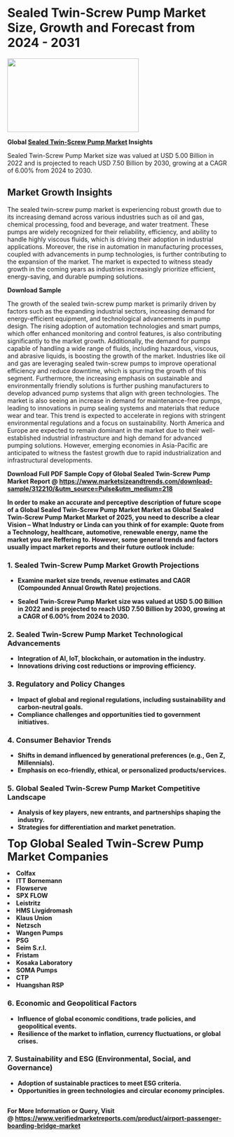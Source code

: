 <H1>Sealed Twin-Screw Pump Market Size, Growth and Forecast from 2024 - 2031</H1><img class="aligncenter size-medium wp-image-584254" src="https://thirdeyenews.in/wp-content/uploads/2024/09/Global-Market-Research-300x168.jpeg" alt="" width="300" height="168" /><p><strong>Global&nbsp;<a href="https://www.marketsizeandtrends.com/download-sample/312210/&amp;utm_source=Pulse&amp;utm_medium=218">Sealed Twin-Screw Pump Market</a> Insights</strong></p><p>Sealed Twin-Screw Pump Market size was valued at USD 5.00 Billion in 2022 and is projected to reach USD 7.50 Billion by 2030, growing at a CAGR of 6.00% from 2024 to 2030.</p><p><h2>Market Growth Insights</h2> <p>The sealed twin-screw pump market is experiencing robust growth due to its increasing demand across various industries such as oil and gas, chemical processing, food and beverage, and water treatment. These pumps are widely recognized for their reliability, efficiency, and ability to handle highly viscous fluids, which is driving their adoption in industrial applications. Moreover, the rise in automation in manufacturing processes, coupled with advancements in pump technologies, is further contributing to the expansion of the market. The market is expected to witness steady growth in the coming years as industries increasingly prioritize efficient, energy-saving, and durable pumping solutions.</p> <p><strong>Download Sample</strong></p> <p>The growth of the sealed twin-screw pump market is primarily driven by factors such as the expanding industrial sectors, increasing demand for energy-efficient equipment, and technological advancements in pump design. The rising adoption of automation technologies and smart pumps, which offer enhanced monitoring and control features, is also contributing significantly to the market growth. Additionally, the demand for pumps capable of handling a wide range of fluids, including hazardous, viscous, and abrasive liquids, is boosting the growth of the market. Industries like oil and gas are leveraging sealed twin-screw pumps to improve operational efficiency and reduce downtime, which is spurring the growth of this segment. Furthermore, the increasing emphasis on sustainable and environmentally friendly solutions is further pushing manufacturers to develop advanced pump systems that align with green technologies. The market is also seeing an increase in demand for maintenance-free pumps, leading to innovations in pump sealing systems and materials that reduce wear and tear. This trend is expected to accelerate in regions with stringent environmental regulations and a focus on sustainability. North America and Europe are expected to remain dominant in the market due to their well-established industrial infrastructure and high demand for advanced pumping solutions. However, emerging economies in Asia-Pacific are anticipated to witness the fastest growth due to rapid industrialization and infrastructural developments. <p><strong></p><p><span class=""><strong>Download Full PDF Sample Copy of Global Sealed Twin-Screw Pump Market Report</strong> @ <a href="https://www.marketsizeandtrends.com/download-sample/312210/&amp;utm_source=Pulse&amp;utm_medium=218" target="_blank">https://www.marketsizeandtrends.com/download-sample/312210/&amp;utm_source=Pulse&amp;utm_medium=218</a></span></p><p>In order to make an accurate and perceptive description of future scope of a Global&nbsp;Sealed Twin-Screw Pump Market Market as Global&nbsp;Sealed Twin-Screw Pump Market Market of 2025, you need to describe a clear Vision &ndash; What Industry or Linda can you think of for example: Quote from a Technology, healthcare, automotive, renewable energy, name the market you are Reffering to. However, some general trends and factors usually impact market reports and their future outlook include:</p><h3>1.&nbsp;<strong>Sealed Twin-Screw Pump Market Growth Projections</strong></h3><ul><li>Examine market size trends, revenue estimates and CAGR (Compounded Annual Growth Rate) projections.</li><li><p>Sealed Twin-Screw Pump Market size was valued at USD 5.00 Billion in 2022 and is projected to reach USD 7.50 Billion by 2030, growing at a CAGR of 6.00% from 2024 to 2030.</p></li></ul><h3>2.&nbsp;<strong>Sealed Twin-Screw Pump Market Technological Advancements</strong></h3><ul><li>Integration of AI, IoT, blockchain, or automation in the industry.</li><li>Innovations driving cost reductions or improving efficiency.</li></ul><h3>3.&nbsp;<strong>Regulatory and Policy Changes</strong></h3><ul><li>Impact of global and regional regulations, including sustainability and carbon-neutral goals.</li><li>Compliance challenges and opportunities tied to government initiatives.</li></ul><h3>4.&nbsp;<strong>Consumer Behavior Trends</strong></h3><ul><li>Shifts in demand influenced by generational preferences (e.g., Gen Z, Millennials).</li><li>Emphasis on eco-friendly, ethical, or personalized products/services.</li></ul><h3>5.&nbsp;<strong>Global Sealed Twin-Screw Pump Market Competitive Landscape</strong></h3><ul><li>Analysis of key players, new entrants, and partnerships shaping the industry.</li><li>Strategies for differentiation and market penetration.</li></ul><p data-pm-slice="1 1 []"><span style="color: inherit; font-family: inherit; font-size: 25px;">Top Global Sealed Twin-Screw Pump Market Companies</span></p><div class="" data-test-id=""><p><li>Colfax</li><li> ITT Bornemann</li><li> Flowserve</li><li> SPX FLOW</li><li> Leistritz</li><li> HMS Livgidromash</li><li> Klaus Union</li><li> Netzsch</li><li> Wangen Pumps</li><li> PSG</li><li> Seim S.r.l.</li><li> Fristam</li><li> Kosaka Laboratory</li><li> SOMA Pumps</li><li> CTP</li><li> Huangshan RSP</li></p></div><h3>6.&nbsp;<strong>Economic and Geopolitical Factors</strong></h3><ul><li>Influence of global economic conditions, trade policies, and geopolitical events.</li><li>Resilience of the market to inflation, currency fluctuations, or global crises.</li></ul><h3>7.&nbsp;<strong>Sustainability and ESG (Environmental, Social, and Governance)</strong></h3><ul><li>Adoption of sustainable practices to meet ESG criteria.</li><li>Opportunities in green technologies and circular economy principles.</li></ul><h2><strong style="font-size: 14px;">For More Information or Query, Visit @&nbsp;</strong><a style="background-color: #ffffff; font-size: 14px;" href="https://www.marketsizeandtrends.com/report/sealed-twin-screw-pump-market/" target="_blank">https://www.verifiedmarketreports.com/product/airport-passenger-boarding-bridge-market</a></h2>
